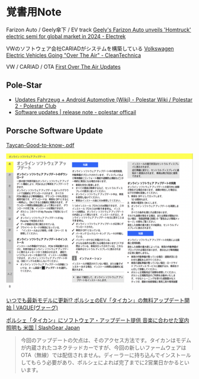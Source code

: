 # 覚書用Note

Farizon Auto / Geely傘下 / EV track
[Geely's Farizon Auto unveils 'Homtruck' electric semi for global market in 2024 - Electrek](https://electrek.co/2021/11/09/geelys-farizon-auto-unveils-homtruck-electric-semi-for-global-market-in-2024/)

VWのソフトウェア会社CARIADがシステムを構築している
[Volkswagen Electric Vehicles Going "Over The Air" - CleanTechnica](https://cleantechnica.com/2021/07/08/volkswagen-electric-vehicles-going-over-the-air/)

VW / CARIAD / OTA
[First Over The Air Updates](https://cariad.technology/content/digitalmindofmobility/de/en/news/news/first-over-the-air-updates.html)


## Pole-Star

- [Updates Fahrzeug + Android Automotive (Wiki) - Polestar Wiki / Polestar 2 - Polestar Club](https://polestar.fans/t/updates-fahrzeug-android-automotive-wiki/5276)
- [Software updates | release note - polestar officail ](https://www.polestar.com/us/manual/polestar-2/2021/article/softwareUpdates/)


## Porsche Software Update

[Taycan-Good-to-know-.pdf](https://connect-store-static01.porsche.com/medias/Taycan-Good-to-know-.pdf?context=bWFzdGVyfGFzc2V0c3w2NDYyMzh8YXBwbGljYXRpb24vcGRmfGFzc2V0cy9oMjEvaDYxLzg4NDk1NDU4NTUwMDYucGRmfGUzZDQ0YTI0YWM2MmE1YjRkNDFhZjI2NGU4OWJmNTMyM2UwN2RkOThlMTRmNDczMGIwN2VhMWMzNzlkM2RjNGE)

![](./img001.png)

[いつでも最新モデルに更新!? ポルシェのEV「タイカン」の無料アップデート開始 | VAGUE(ヴァーグ)](https://kuruma-news.jp/vague/post/44443)

[ポルシェ「タイカン」にソフトウェア・アップデート提供 音楽に合わせた室内照明も 米国 | SlashGear Japan](https://slashgear.jp/cars/18632/)
> 今回のアップデートの欠点は、そのアクセス方法です。タイカンはモデムが内蔵されたコネクテッドカーですが、今回の新しいファームウェアはOTA（無線）では配信されません。ディーラーに持ち込んでインストールしてもらう必要があり、ポルシェによれば完了までに2営業日かかるといいます。
